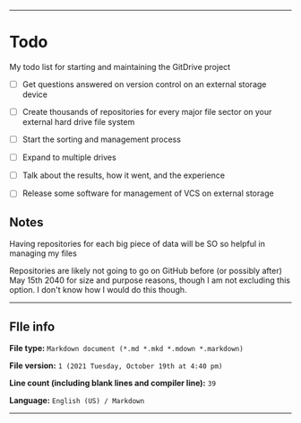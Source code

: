 
***

# Todo

My todo list for starting and maintaining the GitDrive project

- [ ] Get questions answered on version control on an external storage device

- [ ] Create thousands of repositories for every major file sector on your external hard drive file system

- [ ] Start the sorting and management process

- [ ] Expand to multiple drives

- [ ] Talk about the results, how it went, and the experience

- [ ] Release some software for management of VCS on external storage

## Notes

Having repositories for each big piece of data will be SO so helpful in managing my files

Repositories are likely not going to go on GitHub before (or possibly after) May 15th 2040 for size and purpose reasons, though I am not excluding this option. I don't know how I would do this though.

***

## FIle info

**File type:** `Markdown document (*.md *.mkd *.mdown *.markdown)`

**File version:** `1 (2021 Tuesday, October 19th at 4:40 pm)`

**Line count (including blank lines and compiler line):** `39`

**Language:** `English (US) / Markdown`

***


